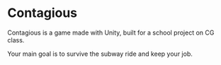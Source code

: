 # Contagious
Contagious is a game made with Unity, built for a school project on CG class.

Your main goal is to survive the subway ride and keep your job.
